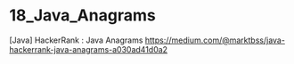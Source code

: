 # 18_Java_Anagrams
[Java] HackerRank : Java Anagrams
https://medium.com/@marktbss/java-hackerrank-java-anagrams-a030ad41d0a2
